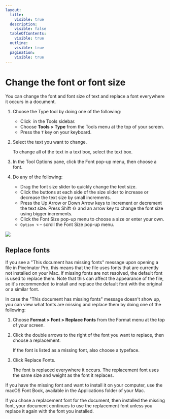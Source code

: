 ```yaml
---
layout:
  title:
    visible: true
  description:
    visible: false
  tableOfContents:
    visible: true
  outline:
    visible: true
  pagination:
    visible: true
---
```


# Change the font or font size

You can change the font and font size of text and replace a font everywhere it occurs in a document.

1. Choose the Type tool by doing one of the following:
   * Click <img src="https://help.pixelmator.com/pixelmator-pro/3.5/assets/English/1580998705000.png" alt="" data-size="line"> in the Tools sidebar.
   * Choose **Tools > Type** from the Tools menu at the top of your screen.
   * Press the `T` key on your keyboard.
2.  Select the text you want to change.

    To change all of the text in a text box, select the text box. 
3. In the Tool Options pane, click the Font pop-up menu, then choose a font.
4. Do any of the following:
   * Drag the font size slider to quickly change the text size.
   * Click the buttons at each side of the size slider to increase or decrease the text size by small increments.
   * Press the Up Arrow or Down Arrow keys to increment or decrement the text size. Press Shift ⇧ and an arrow key to change the font size using bigger increments.
   * Click the Font Size pop-up menu to choose a size or enter your own.
   * `Option ⌥` – scroll the Font Size pop-up menu.

![](https://help.pixelmator.com/pixelmator-pro/3.5/assets/English/1624794044000.png)

## Replace fonts

If you see a "This document has missing fonts" message upon opening a file in Pixelmator Pro, this means that the file uses fonts that are currently not installed on your Mac. If missing fonts are not resolved, the default font is used to replace them. Note that this can affect the appearance of the file, so it's recommended to install and replace the default font with the original or a similar font.

In case the "This document has missing fonts" message doesn't show up, you can view what fonts are missing and replace them by doing one of the following:

1. Choose **Format > Font > Replace Fonts** from the Format menu at the top of your screen.
2.  Click the double arrows to the right of the font you want to replace, then choose a replacement.

    If the font is listed as a missing font, also choose a typeface.
3.  Click Replace Fonts.

    The font is replaced everywhere it occurs. The replacement font uses the same size and weight as the font it replaces.

If you have the missing font and want to install it on your computer, use the macOS Font Book, available in the Applications folder of your Mac.

If you chose a replacement font for the document, then installed the missing font, your document continues to use the replacement font unless you replace it again with the font you installed.
